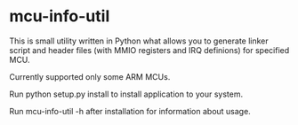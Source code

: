 # mcu-info-util

This is small utility written in Python what allows you to generate
linker script and header files (with MMIO registers and IRQ definions)
for specified MCU.

Currently supported only some ARM MCUs.

Run python setup.py install to install application to your system.

Run mcu-info-util -h after installation for information about usage.

